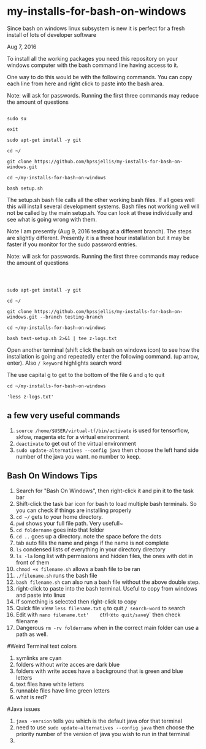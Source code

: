 # my-installs-for-bash-on-windows
Since bash on windows linux subsystem is new it is perfect for a fresh install of lots of developer software



Aug 7, 2016

To install all the working packages you need this repository on your windows computer with the bash command line having access to it.

One way to do this would be with the following commands. You can copy each line from here and right click to paste into the bash area.

Note: will ask for passwords. Running the first three commands may reduce the amount of questions

```

sudo su

exit

sudo apt-get install -y git

cd ~/

git clone https://github.com/hpssjellis/my-installs-for-bash-on-windows.git

cd ~/my-installs-for-bash-on-windows

bash setup.sh

```

The setup.sh bash file calls all the other working bash files. If all goes well this will install several development systems. Bash files not working well will not be called by the main setup.sh. You can look at these individually and see what is going wrong with them.

Note I am presently (Aug 9, 2016 testing at a different branch). The steps are slightly different. Presently it is a three hour installation but it may be faster if you monitor for the sudo password entries.


Note: will ask for passwords. Running the first three commands may reduce the amount of questions
```



sudo apt-get install -y git

cd ~/

git clone https://github.com/hpssjellis/my-installs-for-bash-on-windows.git --branch testing-branch

cd ~/my-installs-for-bash-on-windows

bash test-setup.sh 2>&1 | tee z-logs.txt
```

Open another terminal (shift click the bash on windows icon) to see how the installation is going and repeatedly enter the following command. (up arrow, enter).  Also `/ keyword` highlights search word

The use capital g to get to the bottom of the file `G` and `q` to quit

```
cd ~/my-installs-for-bash-on-windows

'less z-logs.txt'

```






## a few very useful commands
1. `source /home/$USER/virtual-tf/bin/activate` is used for tensorflow, skfow, magenta etc for a virtual environment
2. `deactivate` to get out of the virtual environment
3. `sudo update-alternatives --config java` then choose the left hand side number of the java you want. no number to keep.


## Bash On Windows Tips

1. Search for "Bash On Windows", then right-click it and pin it to the task bar
2. Shift-click the task bar icon for bash to load multiple bash terminals. So you can check if things are installing properly
3. `cd ~/` gets to your home directory.
4. `pwd` shows your full file path. Very usefull~
4. `cd foldername` goes into that folder
4. `cd ..` goes up a directory. note the space before the dots
5. tab auto fills the name and pings if the name is not complete
6. `ls` condensed lists of everything in your directory directory
7. `ls -la` long list with permissions and hidden files, the ones with  dot in front of them
8. `chmod +x filename.sh` allows a bash file to be ran
9. `./filename.sh` runs the bash file
10. `bash filename.sh` can also run a bash file without the above double step.
11. right-click to paste into the bash terminal. Useful to copy from windows and paste into linux
12. If something is selected then right-click to copy
13. Quick file view `less filename.txt`    `q` to quit     `/ search-word` to search
14. Edit with `nano filename.txt'    `ctrl-x` to quit/save `y` then check filename 
15. Dangerous `rm -rv foldername` when in the correct main folder can use a path as well.
 
#Weird Terminal text colors

1. symlinks are cyan
2. folders without write acces are dark blue
3. folders with write acces have a background that is green and blue letters
4. text files have white letters
5. runnable files have lime green letters
6. what is red?




#Java issues

1. `java -version` tells you which is the default java ofor that terminal
2. need to use `sudo update-alternatives --config java` then choose the priority number of the version of java you wish to run in that terminal
3. 
